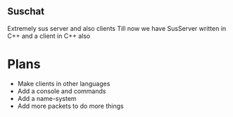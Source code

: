 ## Suschat
 Extremely sus server and also clients
 Till now we have SusServer written in C++ and a client in C++ also


 # Plans
 - Make clients in other languages
 - Add a console and commands
 - Add a name-system
 - Add more packets to do more things
